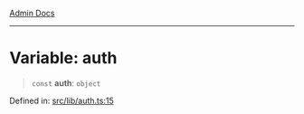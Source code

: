 [Admin Docs](/)

***

# Variable: auth

> `const` **auth**: `object`

Defined in: [src/lib/auth.ts:15](https://github.com/PurnenduMIshra129th/talawa-api/blob/8bb4483f6aa0d175e00d3d589e36182f9c58a66a/src/lib/auth.ts#L15)
